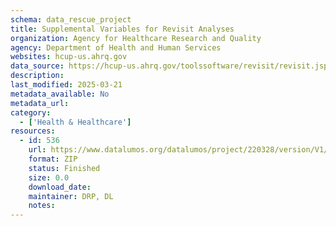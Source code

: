 ```yaml
---
schema: data_rescue_project 
title: Supplemental Variables for Revisit Analyses
organization: Agency for Healthcare Research and Quality
agency: Department of Health and Human Services
websites: hcup-us.ahrq.gov
data_source: https://hcup-us.ahrq.gov/toolssoftware/revisit/revisit.jsp
description: 
last_modified: 2025-03-21
metadata_available: No
metadata_url: 
category:
  - ['Health & Healthcare'] 
resources:
  - id: 536
    url: https://www.datalumos.org/datalumos/project/220328/version/V1/view
    format: ZIP
    status: Finished
    size: 0.0
    download_date: 
    maintainer: DRP, DL
    notes: 
---
```

